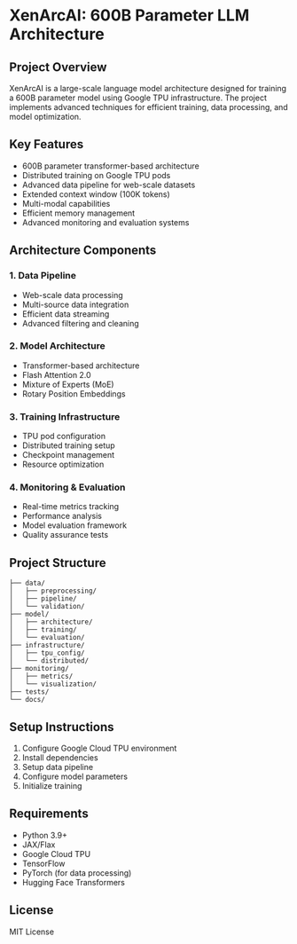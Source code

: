 # XenArcAI: 600B Parameter LLM Architecture

## Project Overview
XenArcAI is a large-scale language model architecture designed for training a 600B parameter model using Google TPU infrastructure. The project implements advanced techniques for efficient training, data processing, and model optimization.

## Key Features
- 600B parameter transformer-based architecture
- Distributed training on Google TPU pods
- Advanced data pipeline for web-scale datasets
- Extended context window (100K tokens)
- Multi-modal capabilities
- Efficient memory management
- Advanced monitoring and evaluation systems

## Architecture Components

### 1. Data Pipeline
- Web-scale data processing
- Multi-source data integration
- Efficient data streaming
- Advanced filtering and cleaning

### 2. Model Architecture
- Transformer-based architecture
- Flash Attention 2.0
- Mixture of Experts (MoE)
- Rotary Position Embeddings

### 3. Training Infrastructure
- TPU pod configuration
- Distributed training setup
- Checkpoint management
- Resource optimization

### 4. Monitoring & Evaluation
- Real-time metrics tracking
- Performance analysis
- Model evaluation framework
- Quality assurance tests

## Project Structure
```
├── data/
│   ├── preprocessing/
│   ├── pipeline/
│   └── validation/
├── model/
│   ├── architecture/
│   ├── training/
│   └── evaluation/
├── infrastructure/
│   ├── tpu_config/
│   └── distributed/
├── monitoring/
│   ├── metrics/
│   └── visualization/
├── tests/
└── docs/
```

## Setup Instructions
1. Configure Google Cloud TPU environment
2. Install dependencies
3. Setup data pipeline
4. Configure model parameters
5. Initialize training

## Requirements
- Python 3.9+
- JAX/Flax
- Google Cloud TPU
- TensorFlow
- PyTorch (for data processing)
- Hugging Face Transformers

## License
MIT License